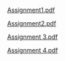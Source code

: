 [Assignment1.pdf](https://github.com/Ajmean/Exploratory-Analysis-Of-Rain-Fall-Data-In-India-For-Agriculture/files/15033303/Assignment1.pdf)

[Assignment2.pdf](https://github.com/Ajmean/Exploratory-Analysis-Of-Rain-Fall-Data-In-India-For-Agriculture/files/15033305/Assignment2.pdf)

[Assignment 3.pdf](https://github.com/Ajmean/Exploratory-Analysis-Of-Rain-Fall-Data-In-India-For-Agriculture/files/15033306/Assignment.3.pdf)

[Assignment 4.pdf](https://github.com/Ajmean/Exploratory-Analysis-Of-Rain-Fall-Data-In-India-For-Agriculture/files/15033307/Assignment.4.pdf)

